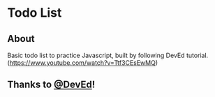 # Todo List

## About <a name = "about"></a>

Basic todo list to practice Javascript, built by following DevEd tutorial. (https://www.youtube.com/watch?v=Ttf3CEsEwMQ)

## Thanks to <a name="Ed" target="_blank" href="https://github.com/developedbyed/">@DevEd</a>!